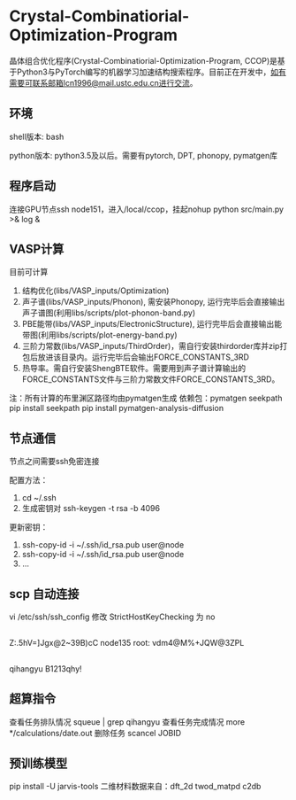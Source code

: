 # Crystal-Combinatiorial-Optimization-Program
晶体组合优化程序(Crystal-Combinatiorial-Optimization-Program, CCOP)是基于Python3与PyTorch编写的机器学习加速结构搜索程序。目前正在开发中，如有需要可联系邮箱lcn1996@mail.ustc.edu.cn进行交流。

## 环境

shell版本: bash

python版本: python3.5及以后。需要有pytorch, DPT, phonopy, pymatgen库

## 程序启动

连接GPU节点ssh node151，进入/local/ccop，挂起nohup python src/main.py >& log &

## VASP计算

目前可计算

1. 结构优化(libs/VASP_inputs/Optimization)
2. 声子谱(libs/VASP_inputs/Phonon), 需安装Phonopy, 运行完毕后会直接输出声子谱图(利用libs/scripts/plot-phonon-band.py)
3. PBE能带(libs/VASP_inputs/ElectronicStructure), 运行完毕后会直接输出能带图(利用libs/scripts/plot-energy-band.py)
4. 三阶力常数(libs/VASP_inputs/ThirdOrder)，需自行安装thirdorder库并zip打包后放进该目录内。运行完毕后会输出FORCE_CONSTANTS_3RD
5. 热导率。需自行安装ShengBTE软件。需要用到声子谱计算输出的FORCE_CONSTANTS文件与三阶力常数文件FORCE_CONSTANTS_3RD。

注：所有计算的布里渊区路径均由pymatgen生成
依赖包：pymatgen seekpath
pip install seekpath
pip install pymatgen-analysis-diffusion


## 节点通信
节点之间需要ssh免密连接

配置方法：
1. cd ~/.ssh
2. 生成密钥对 ssh-keygen -t rsa -b 4096

更新密钥：
1. ssh-copy-id -i ~/.ssh/id_rsa.pub user@node
2. ssh-copy-id -i ~/.ssh/id_rsa.pub user@node
3. ...

## scp 自动连接
vi /etc/ssh/ssh_config
修改 StrictHostKeyChecking 为 no

## 
Z:.5hV=]Jgx@2~39B)cC
node135 root: vdm4@M%+JQW@3ZPL

##
qihangyu
B1213qhy!

## 超算指令
查看任务排队情况    squeue | grep qihangyu
查看任务完成情况    more */calculations/date.out
删除任务           scancel JOBID

## 预训练模型
pip install -U jarvis-tools
二维材料数据来自：dft_2d twod_matpd c2db